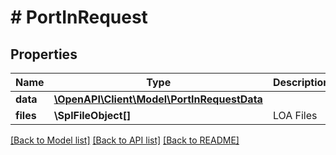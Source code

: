 # # PortInRequest

## Properties

Name | Type | Description | Notes
------------ | ------------- | ------------- | -------------
**data** | [**\OpenAPI\Client\Model\PortInRequestData**](PortInRequestData.md) |  |
**files** | **\SplFileObject[]** | LOA Files |

[[Back to Model list]](../../README.md#models) [[Back to API list]](../../README.md#endpoints) [[Back to README]](../../README.md)
